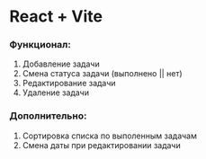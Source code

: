 # React + Vite

### Функционал:

1. Добавление задачи
2. Смена статуса задачи (выполнено || нет)
3. Редактирование задачи
4. Удаление задачи

### Дополнительно:

1. Сортировка списка по выполенным задачам
2. Смена даты при редактировании задачи
